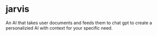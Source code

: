 # jarvis

An AI that takes user documents and feeds them to chat gpt to create a personalizied AI with context for your specific need.
